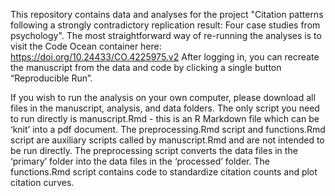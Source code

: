 This repository contains data and analyses for the project "Citation patterns following a strongly contradictory replication result: Four case studies from psychology". The most straightforward way of re-running the analyses is to visit the Code Ocean container here: https://doi.org/10.24433/CO.4225975.v2 After logging in, you can recreate the manuscript from the data and code by clicking a single button “Reproducible Run”.

If you wish to run the analysis on your own computer, please download all files in the manuscript, analysis, and data folders. The only script you need to run directly is manuscript.Rmd - this is an R Markdown file which can be ‘knit’ into a pdf document. The preprocessing.Rmd script and functions.Rmd script are auxiliary scripts called by manuscript.Rmd and are not intended to be run directly. The preprocessing script converts the data files in the ‘primary’ folder into the data files in the ‘processed’ folder. The functions.Rmd script contains code to standardize citation counts and plot citation curves.

 
